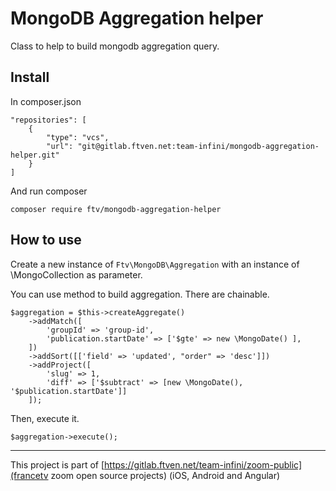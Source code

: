 # MongoDB Aggregation helper

Class to help to build mongodb aggregation query. 

## Install

In composer.json

```
"repositories": [
    {
        "type": "vcs",
        "url": "git@gitlab.ftven.net:team-infini/mongodb-aggregation-helper.git"
    }
]
```

And run composer

```
composer require ftv/mongodb-aggregation-helper
```

## How to use

Create a new instance of ```Ftv\MongoDB\Aggregation``` with an instance of \MongoCollection as parameter.
 

You can use method to build aggregation. There are chainable.

```
$aggregation = $this->createAggregate()
    ->addMatch([
        'groupId' => 'group-id',
        'publication.startDate' => ['$gte' => new \MongoDate() ],
    ])
    ->addSort([['field' => 'updated', "order" => 'desc']])
    ->addProject([
        'slug' => 1,
        'diff' => ['$subtract' => [new \MongoDate(), '$publication.startDate']]
    ]);
```
   
            
Then, execute it.

```
$aggregation->execute();
```

---------------------------------------
This project is part of [https://gitlab.ftven.net/team-infini/zoom-public](francetv zoom open source projects) (iOS, Android and Angular)